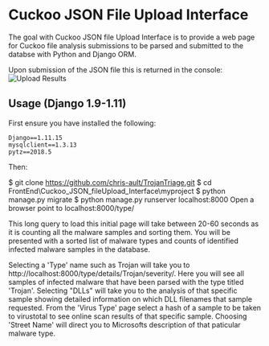 Cuckoo JSON File Upload Interface
==================================

The goal with Cuckoo JSON file Upload Interface is to provide a web page for Cuckoo file analysis submissions to be parsed and submitted to the databse with Python and Django ORM.

Upon submission of the JSON file this is returned in the console:
![Upload Results](https://github.com/chris-ault/TrojanTriage/blob/master/FrontEnd/Django_Guis/Cuckoo_JSON_fileUpload_Interface/cuckoo_parsed_result.PNG)

Usage (Django 1.9-1.11)
------------------
First ensure you have installed the following:

	Django==1.11.15
	mysqlclient==1.3.13
	pytz==2018.5

Then:

  $ git clone https://github.com/chris-ault/TrojanTriage.git
	$ cd FrontEnd\Cuckoo_JSON_fileUpload_Interface\myproject
	$ python manage.py migrate
	$ python manage.py runserver localhost:8000
	Open a browser point to localhost:8000/type/

This long query to load this initial page will take between 20-60 seconds as it is counting all the malware samples and sorting them.  You will be presented with a sorted list of malware types and counts of identified infected malware samples in the database.

Selecting a 'Type' name such as Trojan will take you to http://localhost:8000/type/details/Trojan/severity/.  Here you will see all samples of infected malware that have been parsed with the type titled 'Trojan'. Selecting "DLLs" will take you to the analysis of that specific sample showing detailed information on which DLL filenames that sample requested.  From the 'Virus Type' page select a hash of a sample to be taken to virustotal to see online scan results of that specific sample.  Choosing 'Street Name' will direct you to Microsofts description of that paticular malware type.
